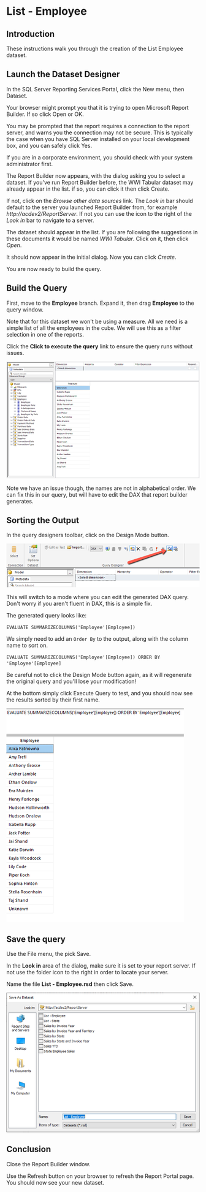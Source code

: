 # List - Employee

## Introduction

These instructions walk you through the creation of the List Employee dataset.

## Launch the Dataset Designer

In the SQL Server Reporting Services Portal, click the New menu, then Dataset.

Your browser might prompt you that it is trying to open Microsoft Report Builder. If so click Open or OK.

You may be prompted that the report requires a connection to the report server, and warns you the connection may not be secure. This is typically the case when you have SQL Server installed on your local development box, and you can safely click Yes.

If you are in a corporate environment, you should check with your system administrator first.

The Report Builder now appears, with the dialog asking you to select a dataset. If you've run Report Builder before, the WWI Tabular dataset may already appear in the list. if so, you can click it then click Create.

If not, click on the _Browse other data sources_ link. The _Look in_ bar should default to the server you launched Report Builder from, for example _http://acdev2/ReportServer_. If not you can use the icon to the right of the _Look in_ bar to navigate to a server.

The dataset should appear in the list. If you are following the suggestions in these documents it would be named _WWI Tabular_. Click on it, then click _Open_.

It should now appear in the initial dialog. Now you can click _Create_.

You are now ready to build the query.

## Build the Query

First, move to the **Employee** branch. Expand it, then drag **Employee** to the query window.

Note that for this dataset we won't be using a measure. All we need is a simple list of all the employees in the cube. We will use this as a filter selection in one of the reports.

Click the **Click to execute the query** link to ensure the query runs without issues.

![Employee List Successful Query](../images/employee-list-01.png)

Note we have an issue though, the names are not in alphabetical order. We can fix this in our query, but will have to edit the DAX that report builder generates.

## Sorting the Output

In the query designers toolbar, click on the Design Mode button.

![Employee List Design Mode](./images/../../images/employee-list-03.png)

This will switch to a mode where you can edit the generated DAX query. Don't worry if you aren't fluent in DAX, this is a simple fix.

The generated query looks like:

```
EVALUATE SUMMARIZECOLUMNS('Employee'[Employee])
```
We simply need to add an `Order By` to the output, along with the column name to sort on.

```
EVALUATE SUMMARIZECOLUMNS('Employee'[Employee]) ORDER BY 'Employee'[Employee]
```

Be careful not to click the Design Mode button again, as it will regenerate the original query and you'll lose your modification!

At the bottom simply click Execute Query to test, and you should now see the results sorted by their first name.

![Sorted Output](./images/../../images/employee-list-04.png)

## Save the query

Use the File menu, the pick Save.

In the **Look in** area of the dialog, make sure it is set to your report server. If not use the folder icon to the right in order to locate your server.

Name the file **List - Employee.rsd** then click Save.

![List Employee Save Dialog](../images/employee-list-02.png)

## Conclusion

Close the Report Builder window.

Use the Refresh button on your browser to refresh the Report Portal page. You should now see your new dataset.
